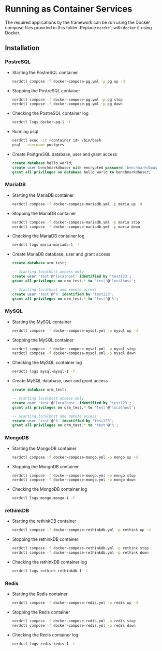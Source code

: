 # Running as Container Services

The required applications by the framework can be run using the Docker compose files provided in this folder. Replace `nerdctl` with `docker` if using Docker.

## Installation

### PostreSQL

* Starting the PostreSQL container

    ```bash
    nerdctl compose -f docker-compose-pg.yml -p pg up -d
    ```

* Stopping the PostreSQL container

    ```bash
    nerdctl compose -f docker-compose-pg.yml -p pg stop
    nerdctl compose -f docker-compose-pg.yml -p pg down
    ```

* Checking the PostreSQL container log

    ```bash
    nerdctl logs docker-pg-1 -f
    ```

* Running psql

    ```bash
    nerdctl exec -it <container id> /bin/bash
    psql --username postgres
    ```

* Create PostgreSQL database, user and grant access

    ```sql
    create database hello_world;
    create user benchmarkdbuser with encrypted password 'benchmarkdbpass';
    grant all privileges on database hello_world to benchmarkdbuser;
    ```

### MariaDB

* Starting the MariaDB container

    ```bash
    nerdctl compose -f docker-compose-mariadb.yml -p maria up -d
    ```

* Stopping the MariaDB container

    ```bash
    nerdctl compose -f docker-compose-mariadb.yml -p maria stop
    nerdctl compose -f docker-compose-mariadb.yml -p maria down
    ```

* Checking the MariaDB container log

    ```bash
    nerdctl logs maria-mariadb-1 -f
    ```

* Create MariaDB database, user and grant access

    ```sql
    create database orm_test;
    
    -- Granting localhost access only
    create user 'test'@'localhost' identified by 'test123';
    grant all privileges on orm_test.* to 'test'@'localhost';

    -- Granting localhost and remote access
    create user 'test'@'%' identified by 'test123';
    grant all privileges on orm_test.* to 'test'@'%';
    ```

### MySQL

* Starting the MySQL container

    ```bash
    nerdctl compose -f docker-compose-mysql.yml -p mysql up -d
    ```

* Stopping the MySQL container

    ```bash
    nerdctl compose -f docker-compose-mysql.yml -p mysql stop
    nerdctl compose -f docker-compose-mysql.yml -p mysql down
    ```

* Checking the MySQL container log

    ```bash
    nerdctl logs mysql-mysql-1 -f
    ```

* Create MySQL database, user and grant access

    ```sql
    create database orm_test;
    
    -- Granting localhost access only
    create user 'test'@'localhost' identified by 'test123';
    grant all privileges on orm_test.* to 'test'@'localhost';

    -- Granting localhost and remote access
    create user 'test'@'%' identified by 'test123';
    grant all privileges on orm_test.* to 'test'@'%';
    ```

### MongoDB

* Starting the MongoDB container

    ```bash
    nerdctl compose -f docker-compose-mongo.yml -p mongo up -d
    ```

* Stopping the MongoDB container

    ```bash
    nerdctl compose -f docker-compose-mongo.yml -p mongo stop
    nerdctl compose -f docker-compose-mongo.yml -p mongo down
    ```

* Checking the MongoDB container log

    ```bash
    nerdctl logs mongo-mongo-1 -f
    ```

### rethinkDB

* Starting the rethinkDB container

    ```bash
    nerdctl compose -f docker-compose-rethinkdb.yml -p rethink up -d
    ```

* Stopping the rethinkDB container

    ```bash
    nerdctl compose -f docker-compose-rethinkdb.yml -p rethink stop
    nerdctl compose -f docker-compose-rethinkdb.yml -p rethink down
    ```

* Checking the rethinkDB container log

    ```bash
    nerdctl logs rethink-rethinkdb-1 -f
    ```

### Redis

* Starting the Redis container

    ```bash
    nerdctl compose -f docker-compose-redis.yml -p redis up -d
    ```

* Stopping the Redis container

    ```bash
    nerdctl compose -f docker-compose-redis.yml -p redis stop
    nerdctl compose -f docker-compose-redis.yml -p redis down
    ```

* Checking the Redis container log

    ```bash
    nerdctl logs redis-redis-1 -f
    ```
